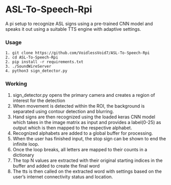 # ASL-To-Speech-Rpi

A pi setup to recognize ASL signs using a pre-trained CNN model and speaks it out using a suitable TTS engine with adaptive settings.

### Usage

```
1. git clone https://github.com/VoidlessVoid7/ASL-To-Speech-Rpi
2. cd ASL-To-Speech-Rpi
2. pip install -r requirements.txt
3. ./SoundWireServer
4. python3 sign_detector.py
```

### Working
1. sign_detector.py opens the primary camera and creates a region of interest for the detection
2. When movement is detected within the ROI, the background is separated using contour detection and blurring.
3. Hand signs are then recognized using the loaded keras CNN model which takes in the image matrix as input and provides a label(0-25) as output which is then mapped to the respective alphabet.
4. Recognized alphabets are added to a global buffer for processing.
5. When the user has finished input, the stop sign can be shown to end the infinite loop.
6. Once the loop breaks, all letters are mapped to their counts in a dictionary
7. The top N values are extracted with their original starting indices in the buffer and added to create the final word
8. The tts is then called on the extracted word with settings based on the user’s internet connectivity status and location.  
